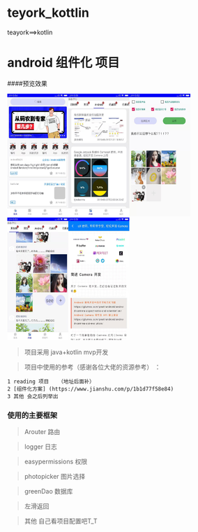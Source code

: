 # teyork_kottlin
teayork==>kotlin
# android 组件化 项目
####预览效果

<img src="https://github.com/plzyxy/kotlindemo/blob/master/githubimage/WechatIMG18.jpeg" alt="Sample"  width="140" height="280"><img src="https://github.com/plzyxy/kotlindemo/blob/master/githubimage/WechatIMG14.jpeg" alt="Sample"  width="140" height="280"><img src="https://github.com/plzyxy/kotlindemo/blob/master/githubimage/WechatIMG16.jpeg" alt="Sample"  width="140" height="280"><img src="https://github.com/plzyxy/kotlindemo/blob/master/githubimage/WechatIMG17.jpeg" alt="Sample"  width="140" height="280"><img src="https://github.com/plzyxy/kotlindemo/blob/master/githubimage/WechatIMG15.jpeg" alt="Sample"  width="140" height="280">



> 项目采用  java+kotlin   mvp开发 



>项目中使用的参考（感谢各位大佬的资源参考）  ：


 	1 reading 项目   （地址后面补）
    2 [组件化方案] (https://www.jianshu.com/p/1b1d77f58e84)
    3 其他 会之后列举出

### 使用的主要框架  

> Arouter 路由

> logger 日志

> easypermissions 权限

> photopicker 图片选择

> greenDao 数据库  

>  左滑返回 

>  其他 自己看项目配置吧T_T








